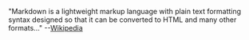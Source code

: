 "Markdown is a lightweight markup language with plain text formatting syntax
designed so that it can be converted to HTML and many other formats..."
--[Wikipedia](https://en.wikipedia.org/wiki/Markdown)
